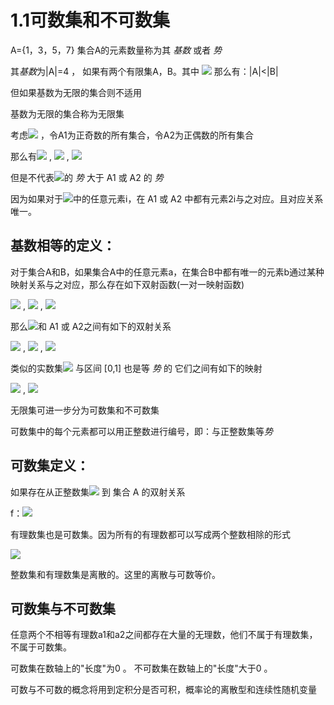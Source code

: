 # 1.1可数集和不可数集

A={1，3，5，7} 集合A的元素数量称为其 *基数* 或者 *势*

其*基数*为|A|=4 ， 如果有两个有限集A，B。其中 ![](http://latex.codecogs.com/gif.latex?\textsl{A}\subset\textsl{B}) 那么有：|A|<|B|

但如果基数为无限的集合则不适用

基数为无限的集合称为无限集

考虑![](http://latex.codecogs.com/gif.latex?\mathbb{N}^{+}) ，令A1为正奇数的所有集合，令A2为正偶数的所有集合

那么有![](http://latex.codecogs.com/gif.latex?\mathbb{N}^{+}=\textsl{A}_{1}\cup\textsl{A}_{2}) , ![](http://latex.codecogs.com/gif.latex?\textsl{A}_{1}\subset\mathbb{N}^{+}) , ![](http://latex.codecogs.com/gif.latex?\textsl{A}_{2}\subset\mathbb{N}^{+})

但是不代表![](http://latex.codecogs.com/gif.latex?\mathbb{N}^{+})的 *势* 大于 A1 或 A2 的 *势*

因为如果对于![](http://latex.codecogs.com/gif.latex?\mathbb{N}^{+})中的任意元素i，在 A1 或 A2 中都有元素2i与之对应。且对应关系唯一。

## 基数相等的定义：
对于集合A和B，如果集合A中的任意元素a，在集合B中都有唯一的元素b通过某种映射关系与之对应，那么存在如下双射函数(一对一映射函数)

![](http://latex.codecogs.com/gif.latex?\textsl{b}=\textsl{f(a)} ) , ![](http://latex.codecogs.com/gif.latex?\textsl{a}\in\textsl{A}) , ![](http://latex.codecogs.com/gif.latex?\textsl{b}\in\textsl{B})

那么![](http://latex.codecogs.com/gif.latex?\mathbb{N}^{+})和 A1 或 A2之间有如下的双射关系

![](http://latex.codecogs.com/gif.latex?\textsl{i}\rightarrow\textsl{2i}) , ![](http://latex.codecogs.com/gif.latex?\textsl{i}\in\mathbb{N}^{+}) , ![](http://latex.codecogs.com/gif.latex?\textsl{2i}\in\textsl{A}_{2})

类似的实数集![](http://latex.codecogs.com/gif.latex?\mathbb{R}) 与区间 [0,1] 也是等 *势* 的 它们之间有如下的映射

![](http://latex.codecogs.com/gif.latex?\textsl{f(x)}=\frac{1}{1+e^{-x}}) ,  ![](http://latex.codecogs.com/gif.latex?\textsl{x}\in\mathbb{R})

无限集可进一步分为可数集和不可数集

可数集中的每个元素都可以用正整数进行编号，即：与正整数集等*势*

## 可数集定义：
如果存在从正整数集![](http://latex.codecogs.com/gif.latex?\mathbb{N}^{+}) 到 集合 A 的双射关系

f：![](http://latex.codecogs.com/gif.latex?\mathbb{N}^{+}\rightarrow\textsl{A})

有理数集也是可数集。因为所有的有理数都可以写成两个整数相除的形式

![](http://latex.codecogs.com/gif.latex?\frac{p}{q}\textsl{(q}\neq\textsl{0)})

整数集和有理数集是离散的。这里的离散与可数等价。

## 可数集与不可数集

任意两个不相等有理数a1和a2之间都存在大量的无理数，他们不属于有理数集，不属于可数集。

可数集在数轴上的"长度"为0 。 不可数集在数轴上的"长度"大于0 。

可数与不可数的概念将用到定积分是否可积，概率论的离散型和连续性随机变量





